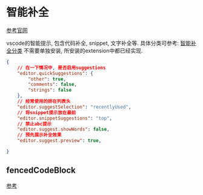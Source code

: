 # 智能补全
[参考官网](https://code.visualstudio.com/docs/editor/intellisense)

vscode的智能提示, 包含代码补全, snippet, 文字补全等. 具体分类可参考:
[智能补全分类](https://code.visualstudio.com/docs/editor/intellisense#_types-of-completions)
不需要单独安装, 所安装的extension中都已经实现.

```json
{
    // 在一下情况中, 是否启用suggestions
    "editor.quickSuggestions": {
        "other": true,
        "comments": false,
        "strings": false
    },
    // 经常使用的排在列表头
    "editor.suggestSelection": "recentlyUsed",
    // 将snippet提示放在最前
    "editor.snippetSuggestions": "top",
    // 禁止abc提示
    "editor.suggest.showWords": false,
    // 预先展示补全效果
    "editor.suggest.preview": true,

}
```




## fencedCodeBlock
[参考](https://danielabaron.me/blog/vscode-markdown-basics-custom-fenced-languages/)




